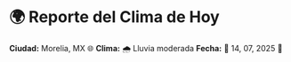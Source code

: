 # 🌍 Reporte del Clima de Hoy

**Ciudad:** Morelia, MX 🌐
**Clima:** 🌧️ Lluvia moderada
**Fecha:** 📅 14, 07, 2025 🚀
